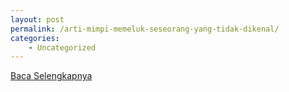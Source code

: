 ```yaml
---
layout: post
permalink: /arti-mimpi-memeluk-seseorang-yang-tidak-dikenal/
categories:
    - Uncategorized
---
```


[Baca Selengkapnya](/07)